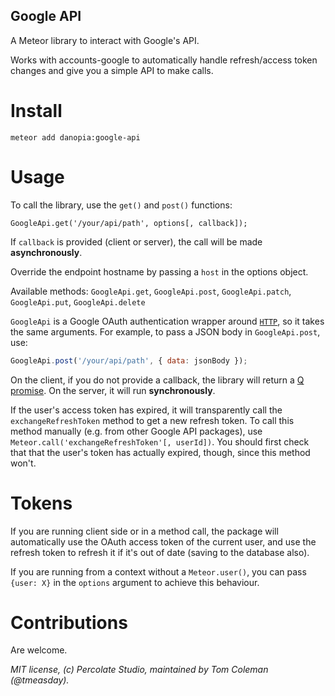 Google API
----------

A Meteor library to interact with Google's API.

Works with accounts-google to automatically handle refresh/access token changes and give you a simple API to make calls.

# Install

```
meteor add danopia:google-api
```

# Usage

To call the library, use the `get()` and `post()` functions:

```
GoogleApi.get('/your/api/path', options[, callback]);
```

If `callback` is provided (client or server), the call will be made **asynchronously**.

Override the endpoint hostname by passing a `host` in the options object.

Available methods: `GoogleApi.get`, `GoogleApi.post`, `GoogleApi.patch`, `GoogleApi.put`, `GoogleApi.delete`

`GoogleApi` is a Google OAuth authentication wrapper around [`HTTP`](http://docs.meteor.com/#/full/http), so it takes the same arguments. For example, to pass a JSON body in `GoogleApi.post`, use:

````javascript
GoogleApi.post('/your/api/path', { data: jsonBody });
````

On the client, if you do not provide a callback, the library will return a [Q promise](https://github.com/kriskowal/q). On the server, it will run **synchronously**.

If the user's access token has expired, it will transparently call the `exchangeRefreshToken` method to get a new refresh token. To call this method manually (e.g. from other Google API packages), use `Meteor.call('exchangeRefreshToken'[, userId])`. You should first check that that the user's token has actually expired, though, since this method won't.

# Tokens

If you are running client side or in a method call, the package will automatically use the OAuth access token of the current user, and use the refresh token to refresh it if it's out of date (saving to the database also).

If you are running from a context without a `Meteor.user()`, you can pass `{user: X}` in the `options` argument to achieve this behaviour.

# Contributions

Are welcome.

*MIT license, (c) Percolate Studio, maintained by Tom Coleman (@tmeasday).*
